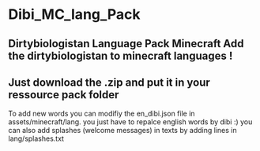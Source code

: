 # Dibi_MC_lang_Pack
Dirtybiologistan Language Pack Minecraft
Add the dirtybiologistan to minecraft languages !
-------------------------------------------------------------
Just download the .zip and put it in your ressource pack folder
-------------------------------------------------------------
To add new words you can modifiy the en_dibi.json file in assets/minecraft/lang.
you just have to repalce english words by dibi :)
you can also add splashes (welcome messages) in texts by adding lines in lang/splashes.txt


